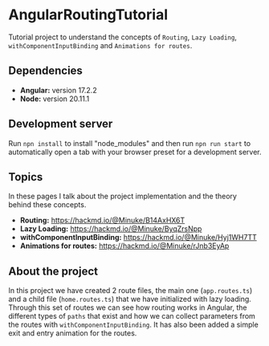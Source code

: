 # AngularRoutingTutorial

Tutorial project to understand the concepts of `Routing`, `Lazy Loading`, `withComponentInputBinding` and `Animations for routes`.

## Dependencies

- **Angular:** version 17.2.2
- **Node:** version 20.11.1


## Development server

Run `npn install` to install "node_modules" and then run `npn run start` to automatically open a tab with your browser preset for a development server.

## Topics

In these pages I talk about the project implementation and the theory behind these concepts. 

- **Routing:** https://hackmd.io/@Minuke/B14AxHX6T
- **Lazy Loading:** https://hackmd.io/@Minuke/ByqZrsNpp
- **withComponentInputBinding:** https://hackmd.io/@Minuke/Hyj1WH7TT
- **Animations for routes:** https://hackmd.io/@Minuke/rJnb3EyAp

## About the project

In this project we have created 2 route files, the main one (`app.routes.ts`) and a child file (`home.routes.ts`) that we have initialized with lazy loading. Through this set of routes we can see how routing works in Angular, the different types of `paths` that exist and how we can collect parameters from the routes with `withComponentInputBinding`. It has also been added a simple exit and entry animation for the routes.
